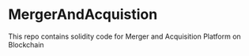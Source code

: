 # MergerAndAcquistion
This repo contains solidity code for Merger and Acquisition Platform on Blockchain
